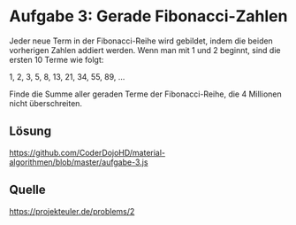 # Aufgabe 3: Gerade Fibonacci-Zahlen

Jeder neue Term in der Fibonacci-Reihe wird gebildet, indem die beiden vorherigen Zahlen addiert werden. Wenn man mit 1 und 2 beginnt, sind die ersten 10 Terme wie folgt:

1, 2, 3, 5, 8, 13, 21, 34, 55, 89, ...

Finde die Summe aller geraden Terme der Fibonacci-Reihe, die 4 Millionen nicht überschreiten.

## Lösung

https://github.com/CoderDojoHD/material-algorithmen/blob/master/aufgabe-3.js


## Quelle

https://projekteuler.de/problems/2
